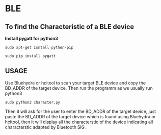 # BLE
## To find the Characteristic of a BLE device

**Install pygatt for python3**

```sudo apt-get isntall python-pip```

```sudo pip install pygatt```

## **USAGE**
Use Bluehydra or hcitool to scan your target BLE device and copy the BD_ADDR of the target device. Then run the programm as we usually run python3

```sudo python3 character.py```

Then it will ask for the user to enter the BD_ADDR of the target device, just paste the BD_ADDR of the target device which is found using Bluehydra or hcitool, then it will display all the characterstic of the device
indicating all characterstic adapted by Bluetooth SIG.

